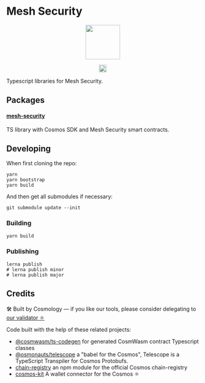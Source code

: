 # Mesh Security 

<p align="center" width="100%">
    <img height="90" src="https://user-images.githubusercontent.com/545047/197502724-4cb0f898-116c-4c14-89c8-3358e89eab70.svg" />
</p>

<p align="center" width="100%">
   <a href="https://github.com/cosmology-tech/mesh-security/blob/main/LICENSE"><img height="20" src="https://img.shields.io/badge/license-MIT-blue.svg"></a>
</p>

Typescript libraries for Mesh Security.

## Packages

#### [mesh-security](packages/mesh-security)

TS library with Cosmos SDK and Mesh Security smart contracts.

## Developing

When first cloning the repo:

```
yarn
yarn bootstrap
yarn build
```

And then get all submodules if necessary:

```
git submodule update --init
```

### Building

```sh
yarn build
```
### Publishing

```
lerna publish
# lerna publish minor
# lerna publish major
```
## Credits

🛠 Built by Cosmology — if you like our tools, please consider delegating to [our validator ⚛️](https://cosmology.tech/validator)

Code built with the help of these related projects:

* [@cosmwasm/ts-codegen](https://github.com/CosmWasm/ts-codegen) for generated CosmWasm contract Typescript classes
* [@osmonauts/telescope](https://github.com/osmosis-labs/telescope) a "babel for the Cosmos", Telescope is a TypeScript Transpiler for Cosmos Protobufs.
* [chain-registry](https://github.com/cosmology/chain-registry) an npm module for the official Cosmos chain-registry
* [cosmos-kit](https://github.com/cosmology-tech/cosmos-kit) A wallet connector for the Cosmos ⚛️
